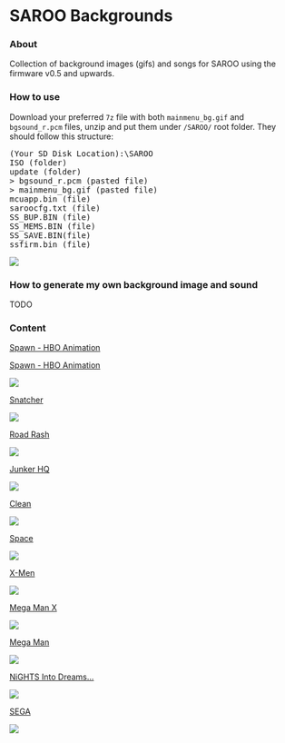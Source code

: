 # SAROO Backgrounds

### About

Collection of background images (gifs) and songs for SAROO using the firmware v0.5 and upwards.

### How to use

Download your preferred `7z` file with both `mainmenu_bg.gif` and `bgsound_r.pcm` files, unzip and put them under `/SAROO/` root folder.
They should follow this structure:

<pre>
(Your SD Disk Location):\SAROO
ISO (folder)
update (folder)
> bgsound_r.pcm (pasted file)
> mainmenu_bg.gif (pasted file)
mcuapp.bin (file)
saroocfg.txt (file)
SS_BUP.BIN (file)
SS_MEMS.BIN (file)
SS_SAVE.BIN(file)
ssfirm.bin (file)
</pre>

![](images/example1.png)

### How to generate my own background image and sound

TODO

### Content

[Spawn - HBO Animation](https://github.com/williamdsw/saroo-backgrounds/blob/master/downloads/others/spawn-hbo-animation.7z "download")

<a href="https://github.com/williamdsw/saroo-backgrounds/blob/master/downloads/others/spawn-hbo-animation.7z" title="Download" download>Spawn - HBO Animation</a>

![](gifs/spawn-hbo-animation.gif)

[Snatcher](downloads/others/snatcher.7z)

![](gifs/snatcher.gif)

[Road Rash](downloads/others/road-rash.7z)

![](gifs/road-rash.gif)

[Junker HQ](downloads/others/junker-hq.7z)

![](gifs/junker-hq.gif)

[Clean](downloads/others/clean.7z)

![](gifs/clean.gif)

[Space](downloads/others/space.7z)

![](gifs/space.gif)

[X-Men](downloads/others/xmen.7z)

![](gifs/xmen.gif)

[Mega Man X](downloads/megaman/megaman-x.7z)

![](gifs/megaman-x.gif)

[Mega Man](downloads/megaman/megaman.7z)

![](gifs/megaman.gif)

[NiGHTS Into Dreams...](downloads/others/nights-into-dreams.7z)

![](gifs/nights-into-dreams.gif)

[SEGA](downloads/others/sega.7z)

![](gifs/sega.gif)
